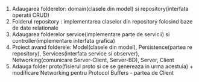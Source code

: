 1. Adaugarea folderelor: domain(clasele din model) si repository(interfata operatii CRUD)
2. Folderul repository : implementarea claselor din repository folosind baze de date relationale
3. Adaugarea folderelor service(implementare parte de servicii) si controller(implementare interfata grafica)
4. Proiect avand folderele: Model(clasele din model), Persistence(partea re repository), Services(interfata service si observer), Networking(comunicare Server-Client, Server-BD), Server, Client
5. Adauga folder proto(fisierul proto si ce se genereaza in urma acestuia) + modificare Networking pentru Protocol Buffers - partea de Client
   
